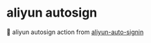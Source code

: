 # aliyun autosign

🌟 aliyun autosign action from [aliyun-auto-signin](https://github.com/ImYrS/aliyun-auto-signin)

